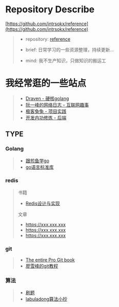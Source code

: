 # Repository Describe
[https://github.com/intrsokx/reference](https://github.com/intrsokx/reference)
>- repository:  [reference](https://github.com/intrsokx/reference)
>
>- brief: 日常学习的一些资源整理，持续更新...
>
>- mind: 我不生产知识，只做知识的搬运工
>
>

# 我经常逛的一些站点
>* [Draven - 硬核golang](https://draveness.me/)
>* [阮一峰的网络日志 - 互联网趣事](http://www.ruanyifeng.com/blog/)
>* [极客兔兔 - 项目实践](https://geektutu.com/)
>* [开发内功修炼 - 后端](https://github.com/yanfeizhang/coder-kung-fu)

## TYPE
### Golang
>* [跟煎鱼学go](https://eddycjy.gitbook.io/golang/)
>* [go语言标准库](https://books.studygolang.com/The-Golang-Standard-Library-by-Example/)
### redis
> 书籍
> * [Redis设计与实现](https://www.kancloud.cn/kancloud/redisbook/63822)
>
> 文章
> * https://xxx.xxx.xxx
> * https://xxx.xxx.xxx
> * https://xxx.xxx.xxx

### git 
> * [The entire Pro Git book](https://git-scm.com/book/zh/v2)
> * [廖雪峰的git教程](https://www.liaoxuefeng.com/wiki/896043488029600)

### 算法
> * [刷题](https://greyireland.gitbook.io/algorithm-pattern/)
> * [labuladong算法小抄](https://labuladong.gitbook.io/algo/)
